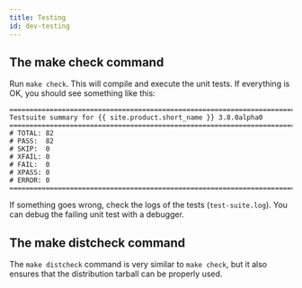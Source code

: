 ```yaml
---
title: Testing
id: dev-testing
---
```


## The make check command

Run `make check`. This will compile and execute the unit
tests. If everything is OK, you should see something like this:

```
============================================================================
Testsuite summary for {{ site.product.short_name }} 3.8.0alpha0
============================================================================
# TOTAL: 82
# PASS:  82
# SKIP:  0
# XFAIL: 0
# FAIL:  0
# XPASS: 0
# ERROR: 0
============================================================================
```

If something goes wrong, check the logs of the tests (`test-suite.log`). You can debug
the failing unit test with a debugger.

## The make distcheck command

The `make distcheck` command is very similar to `make check`, but it also ensures that
the distribution tarball can be properly used.
